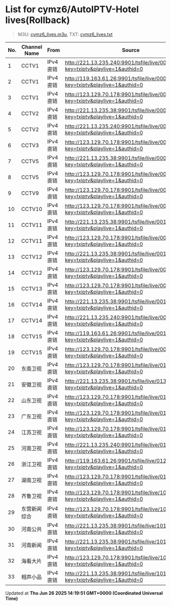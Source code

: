 # List for **cymz6/AutoIPTV-Hotel lives**(Rollback)

> M3U: [cymz6_lives.m3u](/cymz6_lives.m3u), TXT: [cymz6_lives.txt](/txt/cymz6_lives.txt)

| No. | Channel Name | From | Source |
| --- | ------------ | ---- | ------ |
| 1 | CCTV1 | IPv4 直链 | <http://221.13.235.240:9901/tsfile/live/0001_1.m3u8?key=txiptv&playlive=1&authid=0> |
| 2 | CCTV1 | IPv4 直链 | <http://119.163.61.26:9901/tsfile/live/0001_1.m3u8?key=txiptv&playlive=1&authid=0> |
| 3 | CCTV1 | IPv4 直链 | <http://123.129.70.178:9901/tsfile/live/0001_1.m3u8?key=txiptv&playlive=1&authid=0> |
| 4 | CCTV2 | IPv4 直链 | <http://221.13.235.38:9901/tsfile/live/0002_1.m3u8?key=txiptv&playlive=1&authid=0> |
| 5 | CCTV2 | IPv4 直链 | <http://221.13.235.240:9901/tsfile/live/0002_1.m3u8?key=txiptv&playlive=1&authid=0> |
| 6 | CCTV3 | IPv4 直链 | <http://123.129.70.178:9901/tsfile/live/0003_1.m3u8?key=txiptv&playlive=1&authid=0> |
| 7 | CCTV5 | IPv4 直链 | <http://221.13.235.38:9901/tsfile/live/0005_1.m3u8?key=txiptv&playlive=1&authid=0> |
| 8 | CCTV5 | IPv4 直链 | <http://123.129.70.178:9901/tsfile/live/0005_1.m3u8?key=txiptv&playlive=1&authid=0> |
| 9 | CCTV9 | IPv4 直链 | <http://123.129.70.178:9901/tsfile/live/0009_1.m3u8?key=txiptv&playlive=1&authid=0> |
| 10 | CCTV10 | IPv4 直链 | <http://123.129.70.178:9901/tsfile/live/0010_1.m3u8?key=txiptv&playlive=1&authid=0> |
| 11 | CCTV11 | IPv4 直链 | <http://221.13.235.38:9901/tsfile/live/0011_1.m3u8?key=txiptv&playlive=1&authid=0> |
| 12 | CCTV11 | IPv4 直链 | <http://123.129.70.178:9901/tsfile/live/0011_1.m3u8?key=txiptv&playlive=1&authid=0> |
| 13 | CCTV12 | IPv4 直链 | <http://221.13.235.38:9901/tsfile/live/0012_1.m3u8?key=txiptv&playlive=1&authid=0> |
| 14 | CCTV12 | IPv4 直链 | <http://123.129.70.178:9901/tsfile/live/0012_1.m3u8?key=txiptv&playlive=1&authid=0> |
| 15 | CCTV13 | IPv4 直链 | <http://123.129.70.178:9901/tsfile/live/0013_1.m3u8?key=txiptv&playlive=1&authid=0> |
| 16 | CCTV14 | IPv4 直链 | <http://221.13.235.38:9901/tsfile/live/0014_1.m3u8?key=txiptv&playlive=1&authid=0> |
| 17 | CCTV14 | IPv4 直链 | <http://221.13.235.240:9901/tsfile/live/0014_1.m3u8?key=txiptv&playlive=1&authid=0> |
| 18 | CCTV15 | IPv4 直链 | <http://119.163.61.26:9901/tsfile/live/0016_1.m3u8?key=txiptv&playlive=1&authid=0> |
| 19 | CCTV15 | IPv4 直链 | <http://123.129.70.178:9901/tsfile/live/0015_1.m3u8?key=txiptv&playlive=1&authid=0> |
| 20 | 东南卫视 | IPv4 直链 | <http://123.129.70.178:9901/tsfile/live/0137_1.m3u8?key=txiptv&playlive=1&authid=0> |
| 21 | 安徽卫视 | IPv4 直链 | <http://221.13.235.38:9901/tsfile/live/0130_1.m3u8?key=txiptv&playlive=1&authid=0> |
| 22 | 山东卫视 | IPv4 直链 | <http://123.129.70.178:9901/tsfile/live/0131_1.m3u8?key=txiptv&playlive=1&authid=0> |
| 23 | 广东卫视 | IPv4 直链 | <http://123.129.70.178:9901/tsfile/live/0125_1.m3u8?key=txiptv&playlive=1&authid=0> |
| 24 | 江苏卫视 | IPv4 直链 | <http://123.129.70.178:9901/tsfile/live/0127_1.m3u8?key=txiptv&playlive=1&authid=0> |
| 25 | 河南卫视 | IPv4 直链 | <http://221.13.235.240:9901/tsfile/live/0139_1.m3u8?key=txiptv&playlive=1&authid=0> |
| 26 | 浙江卫视 | IPv4 直链 | <http://119.163.61.26:9901/tsfile/live/0124_1.m3u8?key=txiptv&playlive=1&authid=0> |
| 27 | 湖南卫视 | IPv4 直链 | <http://123.129.70.178:9901/tsfile/live/0128_1.m3u8?key=txiptv&playlive=1&authid=0> |
| 28 | 齐鲁卫视 | IPv4 直链 | <http://123.129.70.178:9901/tsfile/live/1000_1.m3u8?key=txiptv&playlive=1&authid=0> |
| 29 | 东营新闻综合 | IPv4 直链 | <http://123.129.70.178:9901/tsfile/live/1002_1.m3u8?key=txiptv&playlive=1&authid=0> |
| 30 | 河南公共 | IPv4 直链 | <http://221.13.235.38:9901/tsfile/live/1012_1.m3u8?key=txiptv&playlive=1&authid=0> |
| 31 | 河南新闻 | IPv4 直链 | <http://221.13.235.38:9901/tsfile/live/1011_1.m3u8?key=txiptv&playlive=1&authid=0> |
| 32 | 海看大片 | IPv4 直链 | <http://123.129.70.178:9901/tsfile/live/1003_1.m3u8?key=txiptv&playlive=1&authid=0> |
| 33 | 相声小品 | IPv4 直链 | <http://221.13.235.38:9901/tsfile/live/1016_1.m3u8?key=txiptv&playlive=1&authid=0> |

Updated at **Thu Jun 26 2025 14:19:51 GMT+0000 (Coordinated Universal Time)**
